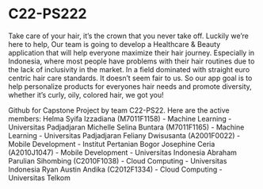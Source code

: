 # C22-PS222
Take care of your hair, it’s the crown that you never take off.
Luckily we’re here to help, Our team is going to develop a Healthcare & Beauty application that will help everyone maximize
their hair journey. 
Especially in Indonesia, where most people have problems with their hair routines due to the lack of inclusivity in the market. In a 
field dominated with straight euro centric hair care standards. It doesn’t seem fair to us. So our app goal is to help personalize 
products for everyones hair needs and promote diversity, whether it’s curly, oily, colored hair, we got you!


Github for Capstone Project by team C22-PS22. Here are the active members:
Helma Syifa Izzadiana (M7011F1158) - Machine Learning - Universitas Padjadjaran
Michelle Selina Buntara (M7011F1165) - Machine Learning - Universitas Padjadjaran
Feliany Dwisusanta (A2001F0022) - Mobile Development - Institut Pertanian Bogor
Josephine Ceria (A2010J1047) - Mobile Development - Universitas Indonesia
Abraham Parulian Sihombing (C2010F1038) - Cloud Computing - Universitas Indonesia
Ryan Austin Andika (C2012F1334) - Cloud Computing - Universitas Telkom
